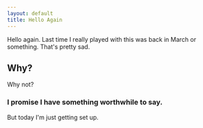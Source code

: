 ```yaml
---
layout: default
title: Hello Again
---
```


Hello again. Last time I really played with this was back in March or something. That's pretty sad.

## Why?

Why not?

### I promise I have something worthwhile to say.

But today I'm just getting set up.

